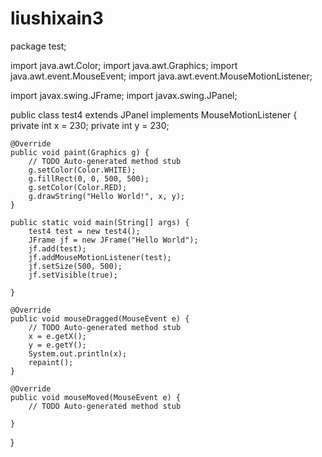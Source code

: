 # liushixain3
package test;

import java.awt.Color;
import java.awt.Graphics;
import java.awt.event.MouseEvent;
import java.awt.event.MouseMotionListener;

import javax.swing.JFrame;
import javax.swing.JPanel;

public class test4 extends JPanel implements MouseMotionListener {
	private int x = 230;
	private int y = 230;

	@Override
	public void paint(Graphics g) {
		// TODO Auto-generated method stub
		g.setColor(Color.WHITE);
		g.fillRect(0, 0, 500, 500);
		g.setColor(Color.RED);
		g.drawString("Hello World!", x, y);
	}

	public static void main(String[] args) {
		test4 test = new test4();
		JFrame jf = new JFrame("Hello World");
		jf.add(test);
		jf.addMouseMotionListener(test);
		jf.setSize(500, 500);
		jf.setVisible(true);

	}

	@Override
	public void mouseDragged(MouseEvent e) {
		// TODO Auto-generated method stub
		x = e.getX();
		y = e.getY();
		System.out.println(x);
		repaint();
	}

	@Override
	public void mouseMoved(MouseEvent e) {
		// TODO Auto-generated method stub

	}
}


